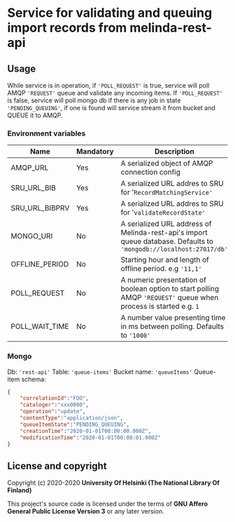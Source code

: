 # Service for validating and queuing import records from melinda-rest-api

## Usage
While service is in operation, if `'POLL_REQUEST'` is true, service will poll AMQP `'REQUEST'` queue and validate any incoming items.
If `'POLL_REQUEST'` is false, service will poll mongo db if there is any job in state `'PENDING_QUEUING'`, if one is found will service stream it from bucket and QUEUE it to AMQP.

### Environment variables
| Name           | Mandatory | Description                                                                                                        |
|----------------|-----------|--------------------------------------------------------------------------------------------------------------------|
| AMQP_URL       | Yes       | A serialized object of AMQP connection config                                                                      |
| SRU_URL_BIB    | Yes       | A serialized URL addres to SRU for '`RecordMatchingService'`                                                       |
| SRU_URL_BIBPRV | Yes       | A serialized URL addres to SRU for '`validateRecordState'`                                                         |
| MONGO_URI      | No        | A serialized URL address of Melinda-rest-api's import queue database. Defaults to `'mongodb://localhost:27017/db'` |
| OFFLINE_PERIOD | No        | Starting hour and length of offline period. e.g `'11,1'`                                                           |
| POLL_REQUEST   | No        | A numeric presentation of boolean option to start polling AMQP `'REQUEST'` queue when process is started e.g. `1`  |
| POLL_WAIT_TIME | No        | A number value presenting time in ms between polling. Defaults to `'1000'`                                         |

### Mongo
Db: `'rest-api'`
Table: `'queue-items'`
Bucket name: `'queueItems'`
Queue-item schema:
```json
{
	"correlationId":"FOO",
	"cataloger":"xxx0000",
	"operation":"update",
	"contentType":"application/json",
	"queueItemState":"PENDING_QUEUING",
	"creationTime":"2020-01-01T00:00:00.000Z",
	"modificationTime":"2020-01-01T00:00:01.000Z"
}
```

## License and copyright

Copyright (c) 2020-2020 **University Of Helsinki (The National Library Of Finland)**

This project's source code is licensed under the terms of **GNU Affero General Public License Version 3** or any later version.
